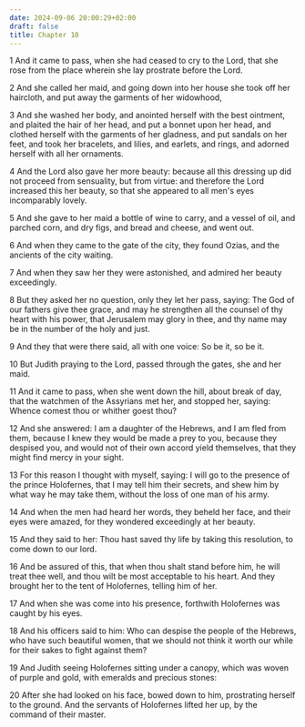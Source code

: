 ```yaml
---
date: 2024-09-06 20:00:29+02:00
draft: false
title: Chapter 10
---
```




1 And it came to pass, when she had ceased to cry to the Lord, that she rose from the place wherein she lay prostrate before the Lord.

2 And she called her maid, and going down into her house she took off her haircloth, and put away the garments of her widowhood,

3 And she washed her body, and anointed herself with the best ointment, and plaited the hair of her head, and put a bonnet upon her head, and clothed herself with the garments of her gladness, and put sandals on her feet, and took her bracelets, and lilies, and earlets, and rings, and adorned herself with all her ornaments.

4 And the Lord also gave her more beauty: because all this dressing up did not proceed from sensuality, but from virtue: and therefore the Lord increased this her beauty, so that she appeared to all men's eyes incomparably lovely.

5 And she gave to her maid a bottle of wine to carry, and a vessel of oil, and parched corn, and dry figs, and bread and cheese, and went out.

6 And when they came to the gate of the city, they found Ozias, and the ancients of the city waiting.

7 And when they saw her they were astonished, and admired her beauty exceedingly.

8 But they asked her no question, only they let her pass, saying: The God of our fathers give thee grace, and may he strengthen all the counsel of thy heart with his power, that Jerusalem may glory in thee, and thy name may be in the number of the holy and just.

9 And they that were there said, all with one voice: So be it, so be it.

10 But Judith praying to the Lord, passed through the gates, she and her maid.

11 And it came to pass, when she went down the hill, about break of day, that the watchmen of the Assyrians met her, and stopped her, saying: Whence comest thou or whither goest thou?

12 And she answered: I am a daughter of the Hebrews, and I am fled from them, because I knew they would be made a prey to you, because they despised you, and would not of their own accord yield themselves, that they might find mercy in your sight.

13 For this reason I thought with myself, saying: I will go to the presence of the prince Holofernes, that I may tell him their secrets, and shew him by what way he may take them, without the loss of one man of his army.

14 And when the men had heard her words, they beheld her face, and their eyes were amazed, for they wondered exceedingly at her beauty.

15 And they said to her: Thou hast saved thy life by taking this resolution, to come down to our lord.

16 And be assured of this, that when thou shalt stand before him, he will treat thee well, and thou wilt be most acceptable to his heart. And they brought her to the tent of Holofernes, telling him of her.

17 And when she was come into his presence, forthwith Holofernes was caught by his eyes.

18 And his officers said to him: Who can despise the people of the Hebrews, who have such beautiful women, that we should not think it worth our while for their sakes to fight against them?

19 And Judith seeing Holofernes sitting under a canopy, which was woven of purple and gold, with emeralds and precious stones:

20 After she had looked on his face, bowed down to him, prostrating herself to the ground. And the servants of Holofernes lifted her up, by the command of their master.

